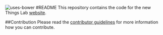 ![uses-bower](https://img.shields.io/badge/uses-bower-blue.svg)
#README
This repository contains the code for the new Things Lab [website](http://www.thingslab.cc/).

##Contribution
Please read the [contributor guidelines](https://github.com/thingslab/website-html5/blob/master/CONTRIBUTING.md) for more information how you can contribute.
